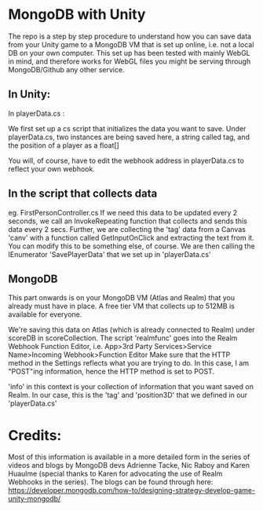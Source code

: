 # MongoDB with Unity

The repo is a step by step procedure to understand how you can save data from your Unity game to a MongoDB VM that is set up online, i.e. not a local DB on your own computer.
This set up has been tested with mainly WebGL in mind, and therefore works for WebGL files you might be serving through MongoDB/Github any other service.

## In Unity:

In playerData.cs :

We first set up a cs script that initializes the data you want to save. Under playerData.cs, two instances are being saved here, 
a string called tag, and the position of a player as a float[]

You will, of course, have to edit the webhook address in playerData.cs to reflect your own webhook.

## In the script that collects data
eg. FirstPersonController.cs
If we need this data to be updated every 2 seconds, we call an InvokeRepeating function that collects and sends this data every 2 secs.
Further, we are collecting the 'tag' data from a Canvas 'canv' with a function called GetInputOnClick and extracting the text from it.
You can modify this to be something else, of course.
We are then calling the IEnumerator 'SavePlayerData' that we set up in 'playerData.cs'

## MongoDB
This part onwards is on your MongoDB VM (Atlas and Realm) that you already must have in place. A free tier VM that collects up to
512MB is available for everyone.

We're saving this data on Atlas (which is already connected to Realm) under scoreDB in scoreCollection. The script 'realmfunc' goes into
the Realm Webhook Function Editor, i.e. App>3rd Party Services>Service Name>Incoming Webhook>Function Editor
Make sure that the HTTP method in the Settings reflects what you are trying to do. In this case, I am "POST"ing information, hence 
the HTTP method is set to POST.

'info' in this context is your collection of information that you want saved on Realm. In our case, this is the 'tag' and 'position3D'
that we defined in our 'playerData.cs'

# Credits:
Most of this information is available in a more detailed form in the series of videos and blogs by MongoDB devs Adrienne Tacke,
Nic Raboy and Karen Huaulme (special thanks to Karen for advocating the use of Realm Webhooks in the series).
The blogs can be found through here:
https://developer.mongodb.com/how-to/designing-strategy-develop-game-unity-mongodb/
